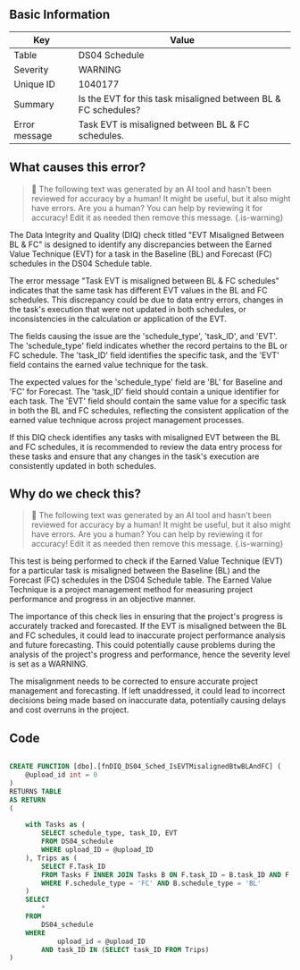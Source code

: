 ## Basic Information
| Key         | Value          |
|-------------|----------------|
| Table       | DS04 Schedule |
| Severity    | WARNING |
| Unique ID   | 1040177   |
| Summary     | Is the EVT for this task misaligned between BL & FC schedules? |
| Error message | Task EVT is misaligned between BL & FC schedules. |

## What causes this error?

> :robot: The following text was generated by an AI tool and hasn't been reviewed for accuracy by a human! It might be useful, but it also might have errors. Are you a human? You can help by reviewing it for accuracy! Edit it as needed then remove this message.
{.is-warning}

The Data Integrity and Quality (DIQ) check titled "EVT Misaligned Between BL & FC" is designed to identify any discrepancies between the Earned Value Technique (EVT) for a task in the Baseline (BL) and Forecast (FC) schedules in the DS04 Schedule table. 

The error message "Task EVT is misaligned between BL & FC schedules" indicates that the same task has different EVT values in the BL and FC schedules. This discrepancy could be due to data entry errors, changes in the task's execution that were not updated in both schedules, or inconsistencies in the calculation or application of the EVT.

The fields causing the issue are the 'schedule_type', 'task_ID', and 'EVT'. The 'schedule_type' field indicates whether the record pertains to the BL or FC schedule. The 'task_ID' field identifies the specific task, and the 'EVT' field contains the earned value technique for the task.

The expected values for the 'schedule_type' field are 'BL' for Baseline and 'FC' for Forecast. The 'task_ID' field should contain a unique identifier for each task. The 'EVT' field should contain the same value for a specific task in both the BL and FC schedules, reflecting the consistent application of the earned value technique across project management processes. 

If this DIQ check identifies any tasks with misaligned EVT between the BL and FC schedules, it is recommended to review the data entry process for these tasks and ensure that any changes in the task's execution are consistently updated in both schedules.
## Why do we check this?

> :robot: The following text was generated by an AI tool and hasn't been reviewed for accuracy by a human! It might be useful, but it also might have errors. Are you a human? You can help by reviewing it for accuracy! Edit it as needed then remove this message.
{.is-warning}

This test is being performed to check if the Earned Value Technique (EVT) for a particular task is misaligned between the Baseline (BL) and the Forecast (FC) schedules in the DS04 Schedule table. The Earned Value Technique is a project management method for measuring project performance and progress in an objective manner. 

The importance of this check lies in ensuring that the project's progress is accurately tracked and forecasted. If the EVT is misaligned between the BL and FC schedules, it could lead to inaccurate project performance analysis and future forecasting. This could potentially cause problems during the analysis of the project's progress and performance, hence the severity level is set as a WARNING. 

The misalignment needs to be corrected to ensure accurate project management and forecasting. If left unaddressed, it could lead to incorrect decisions being made based on inaccurate data, potentially causing delays and cost overruns in the project.
## Code

```sql

CREATE FUNCTION [dbo].[fnDIQ_DS04_Sched_IsEVTMisalignedBtwBLAndFC] (
	@upload_id int = 0
)
RETURNS TABLE
AS RETURN
(
	
	with Tasks as (
		SELECT schedule_type, task_ID, EVT
		FROM DS04_schedule
		WHERE upload_ID = @upload_ID
	), Trips as (
		SELECT F.Task_ID
		FROM Tasks F INNER JOIN Tasks B ON F.task_ID = B.task_ID AND F.EVT <> B.EVT
		WHERE F.schedule_type = 'FC' AND B.schedule_type = 'BL'
	)
	SELECT
		*
	FROM
		DS04_schedule
	WHERE
			upload_id = @upload_ID
		AND task_ID IN (SELECT task_ID FROM Trips)
)
```
